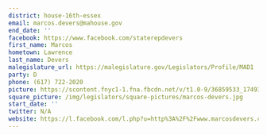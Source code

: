 ```yaml
---
district: house-16th-essex
email: marcos.devers@mahouse.gov
end_date: ''
facebook: https://www.facebook.com/staterepdevers
first_name: Marcos
hometown: Lawrence
last_name: Devers
malegislature_url: https://malegislature.gov/Legislators/Profile/MAD1
party: D
phone: (617) 722-2020
picture: https://scontent.fnyc1-1.fna.fbcdn.net/v/t1.0-9/36859533_1749348858435830_5693126919197818880_n.jpg?_nc_cat=103&_nc_ht=scontent.fnyc1-1.fna&oh=c2f1874bcbc069a58a27b0042d24386a&oe=5CD32AD6
square_picture: /img/legislators/square-pictures/marcos-devers.jpg
start_date: ''
twitter: N/A
website: https://l.facebook.com/l.php?u=http%3A%2F%2Fwww.marcosdevers.com%2F%3Ffbclid%3DIwAR2Fjigo7llI6xBTD4ath4lSj6Z2jQRUT4uN4sbQbpiRp796Vx9snOefkh4&h=AT0cDR_g3WIjj8OxgwGcFNcCpGVvPIQMjFITTE_9AzJyF0nLgV5WrW0cxHBoujAMECD_04Z1BRs6ul4MC_hHjuKOi4N2S1Zfs7I0BfmHG8dzpi9Gzst3HuG6ZjOfT_cl6H1Lwzqy-PnZdTAhh6SDE2eBxBKWRdAuF1mJvlBFgzHDc2zvVOxLLIennsTco4yFF_z8L6YZ1iQr5S-_Y8EMfE2yZRtxmsl7ozog4W6Nm2UDj68toJAz1jwJKHuz1QcLhByIxWMnAWm8m1jqOY7CzXt6Ns3u2XRo4fh8lgno572YptPuavUE7ELcn942jf4El8JKVRyzEfp-x3rDNzruCJMwapqQswvYA5WQ4Wj6Fh-9Pbz73KVj9D9JSsHjFEHQvAgFb7xIdVLsYl5-cpTHkwGvVW6Sq_dhgO-3wei-MKVgpFHu7soQjMpESDeJelmK8I0eJ7TovZz1K09V1db_Iq9TX04VEHLLv-o
---
```

